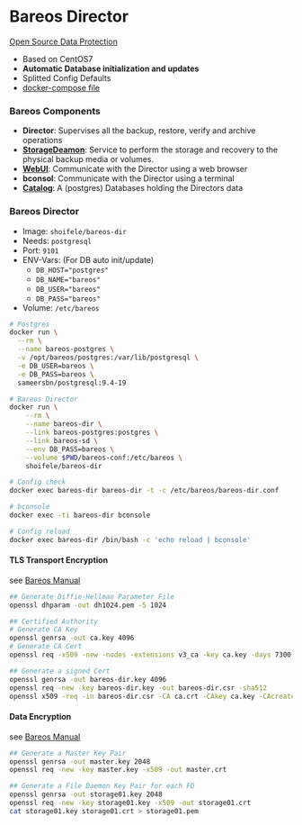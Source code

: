 # Bareos Director

[Open Source Data Protection](https://www.bareos.org)

* Based on CentOS7
* **Automatic Database initialization and updates**
* Splitted Config Defaults
* [docker-compose file](docker-compose.yml)

### Bareos Components

* **Director**: Supervises all the backup, restore, verify and archive operations
* [**StorageDeamon**](https://github.com/shoifele/bareos-sd): Service to perform the storage and recovery to the physical backup media or volumes.
* [**WebUI**](https://github.com/shoifele/bareos-ui): Communicate with the Director using a web browser
* **bconsol**: Communicate with the Director using a terminal
* [**Catalog**](https://github.com/sameersbn/docker-postgresql): A (postgres) Databases holding the Directors data


### Bareos Director

* Image: `shoifele/bareos-dir`
* Needs: `postgresql`
* Port: `9101`
* ENV-Vars: (For DB auto init/update)
    - `DB_HOST="postgres"`
    - `DB_NAME="bareos"`
    - `DB_USER="bareos"`
    - `DB_PASS="bareos"`
* Volume: `/etc/bareos`


```bash
# Postgres
docker run \
  --rm \
  --name bareos-postgres \
  -v /opt/bareos/postgres:/var/lib/postgresql \
  -e DB_USER=bareos \
  -e DB_PASS=bareos \
  sameersbn/postgresql:9.4-19

# Bareos Director
docker run \
    --rm \
    --name bareos-dir \
    --link bareos-postgres:postgres \
    --link bareos-sd \
    --env DB_PASS=bareos \
    --volume $PWD/bareos-conf:/etc/bareos \
    shoifele/bareos-dir

# Config check
docker exec bareos-dir bareos-dir -t -c /etc/bareos/bareos-dir.conf

# bconsole
docker exec -ti bareos-dir bconsole

# Config reload
docker exec bareos-dir /bin/bash -c 'echo reload | bconsole'
```

#### TLS Transport Encryption

see [Bareos Manual](http://doc.bareos.org/master/html/bareos-manual-main-reference.html#x1-33500027)

```bash
## Generate Diffie-Hellman Parameter File
openssl dhparam -out dh1024.pem -5 1024

## Certified Authority
# Generate CA Key
openssl genrsa -out ca.key 4096
# Generate CA Cert
openssl req -x509 -new -nodes -extensions v3_ca -key ca.key -days 7300 -out ca.crt -sha512

## Generate a signed Cert
openssl genrsa -out bareos-dir.key 4096
openssl req -new -key bareos-dir.key -out bareos-dir.csr -sha512
openssl x509 -req -in bareos-dir.csr -CA ca.crt -CAkey ca.key -CAcreateserial -out bareos-dir.crt -days 7300 -sha512
```

#### Data Encryption

see [Bareos Manual](http://doc.bareos.org/master/html/bareos-manual-main-reference.html#x1-33900028)

```bash
## Generate a Master Key Pair
openssl genrsa -out master.key 2048
openssl req -new -key master.key -x509 -out master.crt

## Generate a File Daemon Key Pair for each FD
openssl genrsa -out storage01.key 2048
openssl req -new -key storage01.key -x509 -out storage01.crt
cat storage01.key storage01.crt > storage01.pem
```
